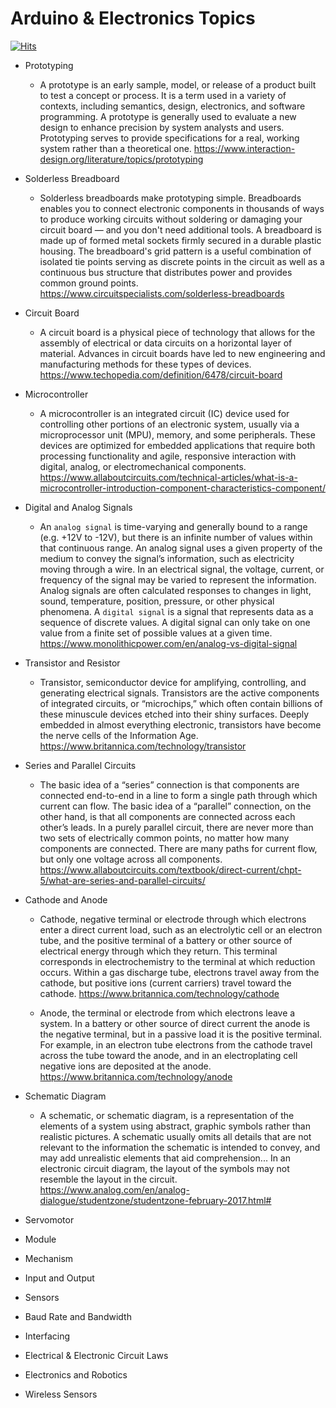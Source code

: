# Arduino & Electronics Topics
[![Hits](https://hits.seeyoufarm.com/api/count/incr/badge.svg?url=https%3A%2F%2Fgithub.com%2Fxdvrx1%2Farduino-and-electronics-topics&count_bg=%2379C83D&title_bg=%23555555&icon=&icon_color=%23E7E7E7&title=PAGE+VIEWS&edge_flat=false)](https://hits.seeyoufarm.com)

- Prototyping
    - A prototype is an early sample, model, or release of a product 
built to test a concept or process. It is a term used in a
variety of contexts, including semantics, design, electronics,
and software programming. A prototype is generally used to evaluate
a new design to enhance precision by system analysts and users.
Prototyping serves to provide specifications for a real, working 
system rather than a theoretical one.
<https://www.interaction-design.org/literature/topics/prototyping>
     
- Solderless Breadboard
    - Solderless breadboards make prototyping simple. Breadboards 
enables you to connect electronic components in thousands of ways 
to produce working circuits without soldering or damaging your 
circuit board — and you don't need additional tools. A breadboard 
is made up of formed metal sockets firmly secured in a durable 
plastic housing. The breadboard's grid pattern is a useful combination
of isolated tie points serving as discrete points in the circuit as 
well as a continuous bus structure that distributes
power and provides common ground points.
<https://www.circuitspecialists.com/solderless-breadboards>

- Circuit Board
    - A circuit board is a physical piece of technology that allows
for the assembly of electrical or data circuits on a 
horizontal layer of material. Advances in circuit boards
have led to new engineering and 
manufacturing methods for these types of devices.
<https://www.techopedia.com/definition/6478/circuit-board>
     
- Microcontroller
    - A microcontroller is an integrated circuit (IC) 
device used for controlling other portions of an electronic system,
usually via a microprocessor unit (MPU), memory, and 
some peripherals. These devices are optimized for embedded
applications that require both processing functionality
and agile, responsive interaction with digital,
analog, or electromechanical components.
<https://www.allaboutcircuits.com/technical-articles/what-is-a-microcontroller-introduction-component-characteristics-component/> 

- Digital and Analog Signals 
    - An `analog signal` is time-varying and generally bound
to a range (e.g. +12V to -12V), but there is an infinite number
of values within that continuous range. An analog signal 
uses a given property of the medium to convey the signal’s
information, such as electricity moving through a wire. 
In an electrical signal, the voltage, current, or frequency of 
the signal may be varied to represent the information. Analog signals 
are often calculated responses to changes in light, sound,
temperature, position, pressure, or other physical phenomena.
A `digital signal` is a signal that represents 
data as a sequence of discrete values. A digital 
signal can only take on one value 
from a finite set of possible values at a given time.
<https://www.monolithicpower.com/en/analog-vs-digital-signal>

- Transistor and Resistor
    - Transistor, semiconductor device for amplifying,
controlling, and generating electrical signals. Transistors 
are the active components of integrated circuits, 
or “microchips,” which often contain billions of 
these minuscule devices etched into their shiny 
surfaces. Deeply embedded in almost everything 
electronic, transistors have become the nerve 
cells of the Information Age.
<https://www.britannica.com/technology/transistor>
      
- Series and Parallel Circuits
    - The basic idea of a “series” connection is that components are 
connected end-to-end in a line to form a 
single path through which current can flow.
The basic idea of a “parallel” connection, on the other hand, 
is that all components are connected across each other’s leads. 
In a purely parallel circuit, there are never more than two sets 
of electrically common points, no matter how many components 
are connected. There are many paths for current flow, 
but only one voltage across all components.
<https://www.allaboutcircuits.com/textbook/direct-current/chpt-5/what-are-series-and-parallel-circuits/>

- Cathode and Anode
    - Cathode, negative terminal or electrode through 
which electrons enter a direct current load, such as an 
electrolytic cell or an electron tube, and the positive 
terminal of a battery or other source of electrical 
energy through which they return. This terminal corresponds
in electrochemistry to the terminal at which reduction occurs.
Within a gas discharge tube, electrons travel away from 
the cathode, but positive ions (current carriers)
travel toward the cathode.
https://www.britannica.com/technology/cathode

    - Anode, the terminal or electrode from which electrons
leave a system. In a battery or other source of direct current 
the anode is the negative terminal, but in a passive load it is
the positive terminal. For example, in an electron tube electrons
from the cathode travel across the tube toward the anode, 
and in an electroplating cell negative ions 
are deposited at the anode.
https://www.britannica.com/technology/anode

- Schematic Diagram
    - A schematic, or schematic diagram, is a 
representation of the elements of a system using abstract,
graphic symbols rather than realistic pictures. A schematic
usually omits all details that are not relevant to the 
information the schematic is intended to convey, and 
may add unrealistic elements that aid comprehension...
In an electronic circuit diagram, the layout of the 
symbols may not resemble the layout in the circuit. 
<https://www.analog.com/en/analog-dialogue/studentzone/studentzone-february-2017.html#>

- Servomotor
- Module
- Mechanism
- Input and Output
- Sensors
- Baud Rate and Bandwidth
- Interfacing
- Electrical & Electronic Circuit Laws
- Electronics and Robotics
- Wireless Sensors
